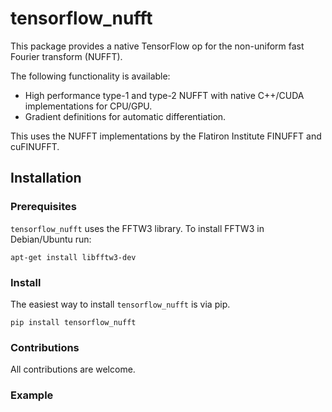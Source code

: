 # tensorflow_nufft

This package provides a native TensorFlow op for the non-uniform fast Fourier
transform (NUFFT).

The following functionality is available:

 -  High performance type-1 and type-2 NUFFT with native C++/CUDA
    implementations for CPU/GPU.
 -  Gradient definitions for automatic differentiation.

This uses the NUFFT implementations by the Flatiron Institute FINUFFT and
cuFINUFFT.

## Installation



### Prerequisites

`tensorflow_nufft` uses the FFTW3 library. To install FFTW3 in Debian/Ubuntu
run:

```
apt-get install libfftw3-dev
```


### Install

The easiest way to install `tensorflow_nufft` is via pip.

```
pip install tensorflow_nufft
```


### Contributions
All contributions are welcome.


### Example



###

